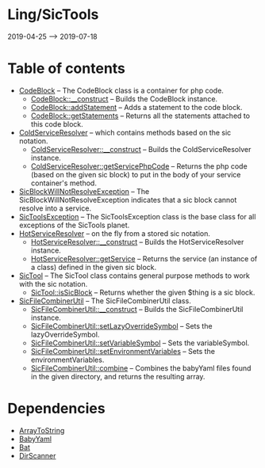 Ling/SicTools
================
2019-04-25 --> 2019-07-18




Table of contents
===========

- [CodeBlock](https://github.com/lingtalfi/SicTools/blob/master/doc/api/Ling/SicTools/CodeBlock/CodeBlock.md) &ndash; The CodeBlock class is a container for php code.
    - [CodeBlock::__construct](https://github.com/lingtalfi/SicTools/blob/master/doc/api/Ling/SicTools/CodeBlock/CodeBlock/__construct.md) &ndash; Builds the CodeBlock instance.
    - [CodeBlock::addStatement](https://github.com/lingtalfi/SicTools/blob/master/doc/api/Ling/SicTools/CodeBlock/CodeBlock/addStatement.md) &ndash; Adds a statement to the code block.
    - [CodeBlock::getStatements](https://github.com/lingtalfi/SicTools/blob/master/doc/api/Ling/SicTools/CodeBlock/CodeBlock/getStatements.md) &ndash; Returns all the statements attached to this code block.
- [ColdServiceResolver](https://github.com/lingtalfi/SicTools/blob/master/doc/api/Ling/SicTools/ColdServiceResolver.md) &ndash; which contains methods based on the sic notation.
    - [ColdServiceResolver::__construct](https://github.com/lingtalfi/SicTools/blob/master/doc/api/Ling/SicTools/ColdServiceResolver/__construct.md) &ndash; Builds the ColdServiceResolver instance.
    - [ColdServiceResolver::getServicePhpCode](https://github.com/lingtalfi/SicTools/blob/master/doc/api/Ling/SicTools/ColdServiceResolver/getServicePhpCode.md) &ndash; Returns the php code (based on the given sic block) to put in the body of your service container's method.
- [SicBlockWillNotResolveException](https://github.com/lingtalfi/SicTools/blob/master/doc/api/Ling/SicTools/Exception/SicBlockWillNotResolveException.md) &ndash; The SicBlockWillNotResolveException indicates that a sic block cannot resolve into a service.
- [SicToolsException](https://github.com/lingtalfi/SicTools/blob/master/doc/api/Ling/SicTools/Exception/SicToolsException.md) &ndash; The SicToolsException class is the base class for all exceptions of the SicTools planet.
- [HotServiceResolver](https://github.com/lingtalfi/SicTools/blob/master/doc/api/Ling/SicTools/HotServiceResolver.md) &ndash; on the fly from a stored sic notation.
    - [HotServiceResolver::__construct](https://github.com/lingtalfi/SicTools/blob/master/doc/api/Ling/SicTools/HotServiceResolver/__construct.md) &ndash; Builds the HotServiceResolver instance.
    - [HotServiceResolver::getService](https://github.com/lingtalfi/SicTools/blob/master/doc/api/Ling/SicTools/HotServiceResolver/getService.md) &ndash; Returns the service (an instance of a class) defined in the given sic block.
- [SicTool](https://github.com/lingtalfi/SicTools/blob/master/doc/api/Ling/SicTools/SicTool.md) &ndash; The SicTool class contains general purpose methods to work with the sic notation.
    - [SicTool::isSicBlock](https://github.com/lingtalfi/SicTools/blob/master/doc/api/Ling/SicTools/SicTool/isSicBlock.md) &ndash; Returns whether the given $thing is a sic block.
- [SicFileCombinerUtil](https://github.com/lingtalfi/SicTools/blob/master/doc/api/Ling/SicTools/Util/SicFileCombinerUtil.md) &ndash; The SicFileCombinerUtil class.
    - [SicFileCombinerUtil::__construct](https://github.com/lingtalfi/SicTools/blob/master/doc/api/Ling/SicTools/Util/SicFileCombinerUtil/__construct.md) &ndash; Builds the SicFileCombinerUtil instance.
    - [SicFileCombinerUtil::setLazyOverrideSymbol](https://github.com/lingtalfi/SicTools/blob/master/doc/api/Ling/SicTools/Util/SicFileCombinerUtil/setLazyOverrideSymbol.md) &ndash; Sets the lazyOverrideSymbol.
    - [SicFileCombinerUtil::setVariableSymbol](https://github.com/lingtalfi/SicTools/blob/master/doc/api/Ling/SicTools/Util/SicFileCombinerUtil/setVariableSymbol.md) &ndash; Sets the variableSymbol.
    - [SicFileCombinerUtil::setEnvironmentVariables](https://github.com/lingtalfi/SicTools/blob/master/doc/api/Ling/SicTools/Util/SicFileCombinerUtil/setEnvironmentVariables.md) &ndash; Sets the environmentVariables.
    - [SicFileCombinerUtil::combine](https://github.com/lingtalfi/SicTools/blob/master/doc/api/Ling/SicTools/Util/SicFileCombinerUtil/combine.md) &ndash; Combines the babyYaml files found in the given directory, and returns the resulting array.


Dependencies
============
- [ArrayToString](https://github.com/lingtalfi/ArrayToString)
- [BabyYaml](https://github.com/lingtalfi/BabyYaml)
- [Bat](https://github.com/lingtalfi/Bat)
- [DirScanner](https://github.com/lingtalfi/DirScanner)



